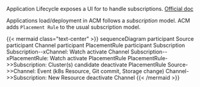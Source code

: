 
Application Lifecycle exposes a UI for to handle subscriptions. [Official doc](https://access.redhat.com/documentation/en-us/red_hat_advanced_cluster_management_for_kubernetes/2.1/html/manage_applications/managing-applications)


Applications load/deployment in ACM follows a _subscription_ model. ACM adds `Placement Rule` to the usual subscription model.


<!-- prettier-ignore -->
<!-- spellchecker-disable -->
<!-- prettier-ignore -->
{{< mermaid class="text-center" >}}
sequenceDiagram
    participant Source
    participant Channel
    participant PlacementRule
    participant Subscription
    Subscription--xChannel: Watch
    activate Channel
    Subscription--xPlacementRule: Watch
    activate PlacementRule
    PlacementRule->>Subscription: Cluster(s) candidate
    deactivate PlacementRule
    Source->>Channel: Event (k8s Resource, Git commit, Storage change)
    Channel->>Subscription: New Resource
    deactivate Channel
{{< /mermaid >}}

<!-- spellchecker-enable -->


<!-- TODO: extract more from  https://github.com/open-cluster-management/applifecycle-backend-e2e -->